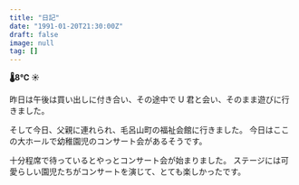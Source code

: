 ```yaml
---
title: "日記"
date: "1991-01-20T21:30:00Z"
draft: false
image: null
tag: []
---
```


__🌡8℃ ☀__

昨日は午後は買い出しに付き合い、その途中で U 君と会い、そのまま遊びに行きました。

そして今日、父親に連れられ、毛呂山町の福祉会館に行きました。
今日はここの大ホールで幼稚園児のコンサート会があるそうです。

十分程席で待っているとやっとコンサート会が始まりました。
ステージには可愛らしい園児たちがコンサートを演じて、とても楽しかったです。
